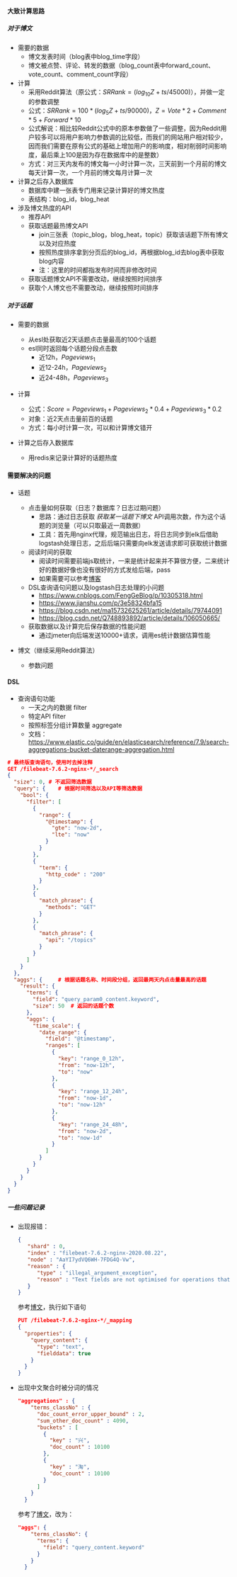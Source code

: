 #### 大致计算思路



##### 对于博文

- 需要的数据
  - 博文发表时间（blog表中blog_time字段）
  - 博文被点赞、评论、转发的数据（blog_count表中forward_count、vote_count、comment_count字段）
- 计算
  - 采用Reddit算法（原公式：$SRRank = (log_{10}Z+ts/45000)$），并做一定的参数调整
  - 公式：$SRRank=100 *(log_{5}Z+ts/90000)，Z= Vote * 2 + Comment * 5 + Forward * 10$ 
  - 公式解说：相比较Reddit公式中的原本参数做了一些调整，因为Reddit用户较多可以将用户影响力参数调的比较低，而我们的网站用户相对较少，因而我们需要在原有公式的基础上增加用户的影响度，相对削弱时间影响度，最后乘上100是因为存在数据库中的是整数）
  - 方式：对三天内发布的博文每一小时计算一次，三天前到一个月前的博文每天计算一次，一个月前的博文每月计算一次
- 计算之后存入数据库
  - 数据库中建一张表专门用来记录计算好的博文热度
  - 表结构：blog_id，blog_heat
- 涉及博文热度的API
  - 推荐API
  - 获取话题最热博文API
    - join三张表（topic_blog，blog_heat，topic）获取该话题下所有博文以及对应热度
    - 按照热度排序拿到分页后的blog_id，再根据blog_id去blog表中获取blog内容
    - 注：这里的时间都指发布时间而非修改时间
  - 获取话题博文API不需要改动，继续按照时间排序
  - 获取个人博文也不需要改动，继续按照时间排序



##### 对于话题

- 需要的数据

  - 从esl处获取近2天话题点击量最高的100个话题
  - esl同时返回每个话题分段点击数
    - 近12h，$Pageviews_1$
    - 近12-24h，$Pageviews_2$
    - 近24-48h，$Pageviews_3$

- 计算

  - 公式：$Score = Pageviews_1 + Pageviews_2 * 0.4 + Pageviews_3 * 0.2$
  - 对象：近2天点击量前百的话题
  - 方式：每小时计算一次，可以和计算博文错开

- 计算之后存入数据库

  - 用redis来记录计算好的话题热度
  




#### 需要解决的问题

- 话题

  - 点击量如何获取（日志？数据库？日志过期问题）
    - 思路：通过日志获取 *获取某一话题下博文* API调用次数，作为这个话题的浏览量（可以只取最近一周数据）
    - 工具：首先用nginx代理，规范输出日志，将日志同步到elk后借助logstash处理日志，之后后端只需要向elk发送请求即可获取统计数据
  - 阅读时间的获取
    - 阅读时间需要前端js取统计，一来是统计起来并不算很方便，二来统计好的数据好像也没有很好的方式发给后端，pass
    - 如果需要可以参考[博客](https://www.cnblogs.com/hubgit/p/6178311.html)
  - DSL查询语句问题以及logstash日志处理的小问题
    - https://www.cnblogs.com/FengGeBlog/p/10305318.html
    - https://www.jianshu.com/p/3e58324bfa15
    - https://blog.csdn.net/ma15732625261/article/details/79744091
    - https://blog.csdn.net/Q748893892/article/details/106050665/
  - 获取数据以及计算完后保存数据的性能问题
    - 通过jmeter向后端发送10000+请求，调用es统计数据估算性能

- 博文（继续采用Reddit算法）

  - 参数问题

    

#### DSL

- 查询语句功能
  - 一天之内的数据 filter
  - 特定API filter
  - 按照标签分组计算数量 aggregate
  - 文档：https://www.elastic.co/guide/en/elasticsearch/reference/7.9/search-aggregations-bucket-daterange-aggregation.html

```json
# 最终版查询语句，使用时去掉注释
GET /filebeat-7.6.2-nginx-*/_search
{
  "size": 0, # 不返回筛选数据
  "query": {	# 根据时间筛选以及API等筛选数据
    "bool": {
      "filter": [
        {
          "range": {
            "@timestamp": {
              "gte": "now-2d",
              "lte": "now"
            }
          }
        },
        {
          "term": {
            "http_code" : "200"
          }
        },
        {
          "match_phrase": {
            "methods": "GET"
          }
        },
        {
          "match_phrase": {
            "api": "/topics"
          }
        }
      ]
    }
  },
  "aggs": {		# 根据话题名称、时间段分组，返回最两天内点击量最高的话题
    "result": {
      "terms": {
        "field": "query_param0_content.keyword",
        "size": 50	# 返回的话题个数
      },
      "aggs": {
        "time_scale": {
          "date_range": {
            "field": "@timestamp",
            "ranges": [
              {
                "key": "range_0_12h",
                "from": "now-12h",
                "to": "now"
              },
              {
                "key": "range_12_24h",
                "from": "now-1d",
                "to": "now-12h"
              },
              {
                "key": "range_24_48h",
                "from": "now-2d",
                "to": "now-1d"
              }
            ]
          }
        }
      }
    }
  }
}
```



##### 一些问题记录

- 出现报错：

  ```json
  {
     "shard" : 0,
     "index" : "filebeat-7.6.2-nginx-2020.08.22",
     "node" : "AaYI7ydVQ6WH-7FDG4Q-Vw",
     "reason" : {
        "type" : "illegal_argument_exception",
        "reason" : "Text fields are not optimised for operations that require per-document field data like aggregations and sorting, so these operations are disabled by default. Please use a keyword field instead. Alternatively, set fielddata=true on [query_header] in order to load field data by uninverting the inverted index. Note that this can use significant memory."
     }
  }
  ```

  参考[博文](https://www.cnblogs.com/fat-girl-spring/p/12855938.html)，执行如下语句

  ```json
  PUT /filebeat-7.6.2-nginx-*/_mapping
  {
    "properties": {
      "query_content": { 
        "type": "text",
        "fielddata": true
      }
    }
  }
  ```

- 出现中文聚合时被分词的情况

  ```json
  "aggregations" : {
      "terms_classNo" : {
        "doc_count_error_upper_bound" : 2,
        "sum_other_doc_count" : 4090,
        "buckets" : [
          {
            "key" : "兴",
            "doc_count" : 10100
          },
          {
            "key" : "淘",
            "doc_count" : 10100
          }
        ]
      }
    }
  ```

  参考了[博文](https://www.2cto.com/database/201805/742403.html)，改为：

  ```json
  "aggs": {	
      "terms_classNo": {
        "terms": {
          "field": "query_content.keyword"                  
        }
      }
    }
  ```

  

